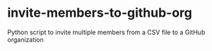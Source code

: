 # invite-members-to-github-org
Python script to invite multiple members from a CSV file to a GitHub organization
